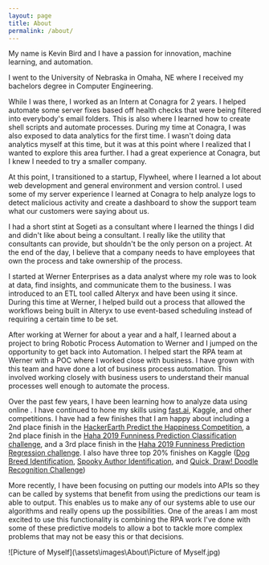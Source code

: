 ```yaml
---
layout: page
title: About
permalink: /about/
---
```


My name is Kevin Bird and I have a passion for innovation, machine learning, and automation.  

I went to the University of Nebraska in Omaha, NE where I received my bachelors degree in Computer Engineering.  

While I was there, I worked as an Intern at Conagra for 2 years.  I helped automate some server fixes based off health checks that were being filtered into everybody's email folders.  This is also where I learned how to create shell scripts and automate processes.  During my time at Conagra, I was also exposed to data analytics for the first time.  I wasn't doing data analytics myself at this time, but it was at this point where I realized that I wanted to explore this area further.  I had a great experience at Conagra, but I knew I needed to try a smaller company.

At this point, I transitioned to a startup, Flywheel, where I learned a lot about web development and general environment and version control.  I used some of my server experience I learned at Conagra to help analyze logs to detect malicious activity and create a dashboard to show the support team what our customers were saying about us.  

I had a short stint at Sogeti as a consultant where I learned the things I did and didn't like about being a consultant.  I really like the utility that consultants can provide, but shouldn't be the only person on a project.  At the end of the day, I believe that a company needs to have employees that own the process and take ownership of the process.  

I started at Werner Enterprises as a data analyst where my role was to look at data, find insights, and communicate them to the business.  I was introduced to an ETL tool called Alteryx and have been using it since.  During this time at Werner, I helped build out a process that allowed the workflows being built in Alteryx to use event-based scheduling instead of requiring a certain time to be set.  

After working at Werner for about a year and a half, I learned about a project to bring Robotic Process Automation to Werner and I jumped on the opportunity to get back into Automation.  I helped start the RPA team at Werner with a POC where I worked close with business.  I have grown with this team and have done a lot of business process automation.  This involved working closely with business users to understand their manual processes well enough to automate the process.

Over the past few years, I have been learning how to analyze data using online .  I have continued to hone my skills using [fast.ai](fast.ai), Kaggle, and other competitions.  I have had a few finishes that I am happy about including a 2nd place finish in the [HackerEarth Predict the Happiness Competition](<https://www.hackerearth.com/challenges/competitive/predict-the-happiness/leaderboard/>), a 2nd place finish in the [Haha 2019 Funniness Prediction Classification challenge](<https://competitions.codalab.org/competitions/22194#results>), and a 3rd place finish in the [Haha 2019 Funniness Prediction Regression challenge](<https://competitions.codalab.org/competitions/22194#results>).  I also have three top 20% finishes on Kaggle ([Dog Breed Identification](https://www.kaggle.com/c/dog-breed-identification), [Spooky Author Identification](https://www.kaggle.com/c/spooky-author-identification), and [Quick, Draw! Doodle Recognition Challenge](https://www.kaggle.com/c/quickdraw-doodle-recognition))

More recently, I have been focusing on putting our models into APIs so they can be  called by systems that benefit from using the predictions our team is able to output.  This enables us to make any of our systems able to use our algorithms and really opens up the possibilities.  One of the areas I am most excited to use this functionality is combining the RPA work I've done with some of these predictive models to allow a bot to tackle more complex problems that may not be easy this or that decisions.  

![Picture of Myself](\assets\images\About\Picture of Myself.jpg)